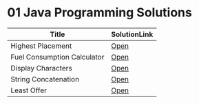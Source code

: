 # 01 Java Programming Solutions

| Title                       | SolutionLink                                     |
| --------------------------- | ------------------------------------------------ |
| Highest Placement           | [Open](01_java_programming/Placement.java)       |
| Fuel Consumption Calculator | [Open](01_java_programming/FuelConsumption.java) |
| Display Characters          | [Open](01_java_programming/AsciValue.java)       |
| String Concatenation        | [Open](01_java_programming/Authority.java)       |
| Least Offer                 | [Open](01_java_programming/LeastOffer.java)      |
